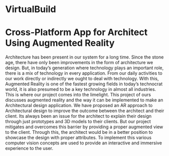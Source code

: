 # VirtualBuild

# Cross-Platform App for Architect Using Augmented Reality

Architecture has been present in our system for a long time. Since the stone age, there have only been improvements in the form of architecture we design. But, in today’s generation where technology plays an important role, there is a mix of technology in every application. From our daily activities to our work directly or indirectly we ought to deal with technology. With this, Augmented Reality is one of the fastest growing fields in today’s technocrat world, it is also presumed to be a key technology in almost all industries. This is where our project comes into the limelight. This project of ours discusses augmented reality and the way it can be implemented to make an Architectural design application. We have proposed an AR approach to Architectural design to improve the outcome between the architect and their client. Its always been an issue for the architect to explain their design through just prototypes and 3D models to their clients. But our project mitigates and overcomes this barrier by providing a proper augmented view to the client. Through this, the architect would be in a better position to showcase the design with proper attributes. To implement this various computer vision concepts are used to provide an interactive and immersive experience to the user.
